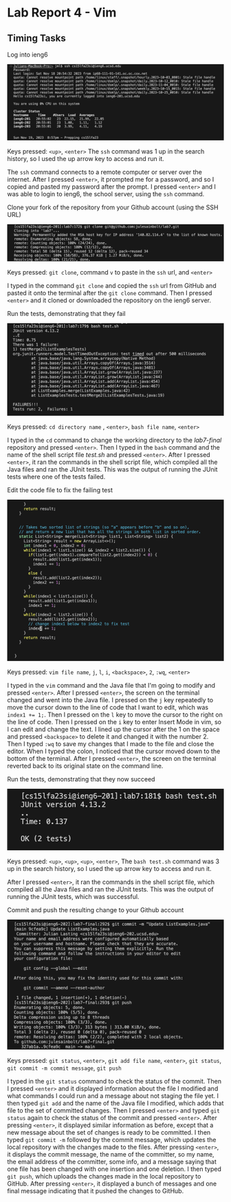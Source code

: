 # Lab Report 4 - Vim 


## Timing Tasks

Log into ieng6

   ![ieng6 Login](ieng6%20login.png)

Keys pressed: `<up>`, `<enter>` The `ssh` command was 1 up 
in the search history, so I used the up arrow key to access and run it.

The `ssh` command connects to a remote computer or server over the internet. 
After I pressed `<enter>`, it prompted me for a password, and so I copied 
and pasted my password after the prompt. I pressed `<enter>` and I was able to 
login to ieng6, the school server, using the `ssh` command. 


Clone your fork of the repository from your Github account (using the SSH URL)

   ![ssh clone](ssh%20clone.png)

Keys pressed: `git clone`, command `v` to paste in the `ssh` url, and `<enter>` 
 
I typed in the command `git clone` and copied the `ssh` url from GitHub 
and pasted it onto the terminal after the `git clone` command. Then I pressed `<enter>` 
and it cloned or downloaded the repository on the ieng6 server. 

Run the tests, demonstrating that they fail

   ![run tests - fail](run%20tests%20-%20fail.png)

Keys pressed: `cd directory name` , `<enter>`, `bash file name`, `<enter>`

I typed in the `cd` command to change the working directory to 
the *lab7-final* repository and pressed `<enter>`. Then I typed in the `bash` 
command and the name of the shell script file *test.sh* and pressed `<enter>`.
After I pressed `<enter>`, it ran the commands in the shell script file, which 
compiled all the Java files and ran the JUnit tests. This was the output of 
running the JUnit tests where one of the tests failed. 

Edit the code file to fix the failing test

   ![failing test fix](failing%20test%20fix.png)

Keys pressed: `vim file name`, `j`, `l`, `i`, `<backspace>`,
`2`, `:wq`, `<enter>`

I typed in the `vim` command and the Java file that I'm going to modify and 
pressed `<enter>`. After I pressed `<enter>`, the screen on the terminal changed
and went into the Java file. I pressed on the `j` key repeatedly to move the cursor down 
to the line of code that I want to edit, which was `index1 += 1;`. Then I pressed on the 
`l` key to move the cursor to the right on the line of code. Then I pressed on the `i` key 
to enter Insert Mode in vim, so I can edit and change the text. I lined up the cursor 
after the 1 on the space and pressed `<backspace>` to delete it and changed it with the 
number 2. Then I typed `:wq` to save my changes that I made to the file and close the 
editor. When I typed the colon, I noticed that the cursor moved down to the bottom of 
the terminal. After I pressed `<enter>`, the screen on the terminal reverted back to 
its original state on the command line. 


Run the tests, demonstrating that they now succeed

   ![run tests - pass](run%20tests%20-%20pass.png)

Keys pressed: `<up>`, `<up>`, `<up>`, `<enter>`, The `bash test.sh` command was 3 up 
in the search history, so I used the up arrow key to access and run it.

After I pressed `<enter>`, it ran the commands in the shell script 
file, which compiled all the Java files and ran the JUnit tests. This was the output of 
running the JUnit tests, which was successful.


Commit and push the resulting change to your Github account

   ![commit and push](commit%20and%20push.png)

Keys pressed: `git status`, `<enter>`, `git add file name`, `<enter>`, 
`git status`, `git commit -m commit message`, `git push`


I typed in the `git status` command to check the status of the 
commit. Then I pressed `<enter>` and it displayed information 
about the file I modified and what commands I could run and 
a message about not staging the file yet. I then typed 
`git add` and the name of the Java file I modified, which 
adds that file to the set of committed changes. Then I 
pressed `<enter>` and typed `git status` again to check the
status of the commit and pressed `<enter>`. After pressing 
`<enter>`, it displayed similar information as before, except that 
a new message about the set of changes is ready to be committed. 
I then typed `git commit -m` followed by the commit message, 
which updates the local repository with the changes made to 
the files. After pressing `<enter>`, it displays the commit
message, the name of the committer, so my name, the email address
of the committer, some info, and a message saying that one file 
has been changed with one insertion and one deletion. I then typed 
`git push`, which uploads the changes made in the local repository 
to GitHub. After pressing `<enter>`, it displayed a bunch of messages 
and one final message indicating that it pushed the changes to GitHub.


